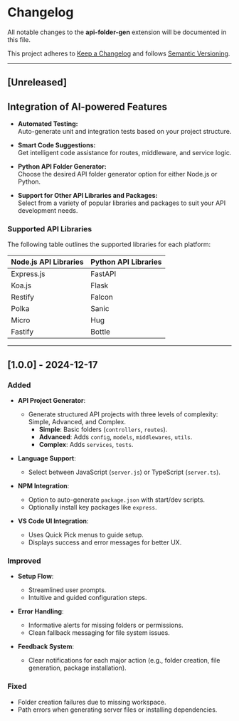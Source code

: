 # Changelog

All notable changes to the **api-folder-gen** extension will be documented in this file.

This project adheres to [Keep a Changelog](http://keepachangelog.com/en/1.0.0/) and follows [Semantic Versioning](https://semver.org/).

---

## [Unreleased]

## Integration of AI-powered Features

-   **Automated Testing:**  
    Auto-generate unit and integration tests based on your project structure.

-   **Smart Code Suggestions:**  
    Get intelligent code assistance for routes, middleware, and service logic.

-   **Python API Folder Generator:**  
    Choose the desired API folder generator option for either Node.js or Python.

-   **Support for Other API Libraries and Packages:**  
    Select from a variety of popular libraries and packages to suit your API development needs.

### Supported API Libraries

The following table outlines the supported libraries for each platform:

| Node.js API Libraries | Python API Libraries |
| --------------------- | -------------------- |
| Express.js            | FastAPI              |
| Koa.js                | Flask                |
| Restify               | Falcon               |
| Polka                 | Sanic                |
| Micro                 | Hug                  |
| Fastify               | Bottle               |

---

## [1.0.0] - 2024-12-17

### Added

-   **API Project Generator**:

    -   Generate structured API projects with three levels of complexity: Simple, Advanced, and Complex.
        -   **Simple**: Basic folders (`controllers`, `routes`).
        -   **Advanced**: Adds `config`, `models`, `middlewares`, `utils`.
        -   **Complex**: Adds `services`, `tests`.

-   **Language Support**:

    -   Select between JavaScript (`server.js`) or TypeScript (`server.ts`).

-   **NPM Integration**:

    -   Option to auto-generate `package.json` with start/dev scripts.
    -   Optionally install key packages like `express`.

-   **VS Code UI Integration**:
    -   Uses Quick Pick menus to guide setup.
    -   Displays success and error messages for better UX.

### Improved

-   **Setup Flow**:

    -   Streamlined user prompts.
    -   Intuitive and guided configuration steps.

-   **Error Handling**:

    -   Informative alerts for missing folders or permissions.
    -   Clean fallback messaging for file system issues.

-   **Feedback System**:
    -   Clear notifications for each major action (e.g., folder creation, file generation, package installation).

### Fixed

-   Folder creation failures due to missing workspace.
-   Path errors when generating server files or installing dependencies.

